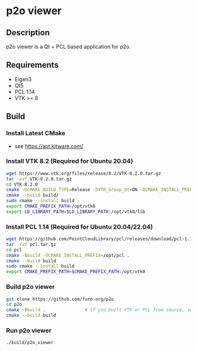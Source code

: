 # p2o viewer

## Description

p2o viewer is a Qt + PCL based application for p2o.

## Requirements
- Eigen3
- Qt5
- PCL 1.14
- VTK >= 8

## Build
### Install Latest CMake
- see https://apt.kitware.com/

### Install VTK 8.2 (Required for Ubuntu 20.04)
```bash
wget https://www.vtk.org/files/release/8.2/VTK-8.2.0.tar.gz
tar -xvf VTK-8.2.0.tar.gz
cd VTK-8.2.0
cmake -DCMAKE_BUILD_TYPE=Release -DVTK_Group_Qt=ON -DCMAKE_INSTALL_PREFIX=/opt/vtk8 -Bbuild .
cmake --build build/
sudo cmake --install build
export CMAKE_PREFIX_PATH=/opt/vtk8
export LD_LIBRARY_PATH=$LD_LIBRARY_PATH:/opt/vtk8/lib
```

### Install PCL 1.14 (Required for Ubuntu 20.04/22.04)
```bash
wget https://github.com/PointCloudLibrary/pcl/releases/download/pcl-1.14.1/source.tar.gz -O pcl.tar.gz
tar -xvf pcl.tar.gz
cd pcl
cmake -Bbuild -DCMAKE_INSTALL_PREFIX=/opt/pcl .
cmake --build build
sudo cmake --install build
export CMAKE_PREFIX_PATH=$CMAKE_PREFIX_PATH:/opt/vtk8
```

### Build p2o viewer
```bash
git clone https://github.com/furo-org/p2o
cd p2o
cmake -Bbuild .               # if you built VTK or PCL from source, set CMAKE_PREFIX_PATH
cmake --build build
```

### Run p2o viewer
```bash
./build/p2o_viewer
```
